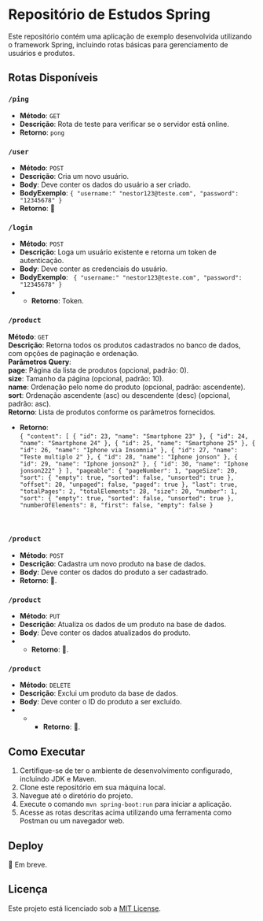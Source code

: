 # Repositório de Estudos Spring

Este repositório contém uma aplicação de exemplo desenvolvida utilizando o framework Spring, incluindo rotas básicas para gerenciamento de usuários e produtos.

## Rotas Disponíveis

### `/ping`

- **Método**: `GET`<br>
- **Descrição**: Rota de teste para verificar se o servidor está online.
- **Retorno**: `pong`

### `/user`

- **Método**: `POST`<br>
- **Descrição**: Cria um novo usuário.
- **Body**: Deve conter os dados do usuário a ser criado.
- **BodyExemplo**: `
  {
"username:" "nestor123@teste.com",
"password": "12345678"
}
`
- **Retorno**: 🚧

### `/login`

- **Método**: `POST`<br>
- **Descrição**: Loga um usuário existente e retorna um token de autenticação.
- **Body**: Deve conter as credenciais do usuário.
- **BodyExemplo**: `
  {
"username:" "nestor123@teste.com",
"password": "12345678"
}`
- - **Retorno**: Token.

### `/product`
**Método**: `GET`<br>
**Descrição**: Retorna todos os produtos cadastrados no banco de dados, com opções de paginação e ordenação.<br>
**Parâmetros Query**:<br>
**page**: Página da lista de produtos (opcional, padrão: 0). <br>
**size**: Tamanho da página (opcional, padrão: 10).<br>
**name**: Ordenação pelo nome do produto (opcional, padrão: ascendente).<br>
**sort**: Ordenação ascendente (asc) ou descendente (desc) (opcional, padrão: asc).<br>
**Retorno**: Lista de produtos conforme os parâmetros fornecidos.<br>
- **Retorno**: <br>`
{
	"content": [
		{
			"id": 23,
			"name": "Smartphone 23"
		},
		{
			"id": 24,
			"name": "Smartphone 24"
		},
		{
			"id": 25,
			"name": "Smartphone 25"
		},
		{
			"id": 26,
			"name": "Iphone via Insomnia"
		},
		{
			"id": 27,
			"name": "Teste multiplo 2"
		},
		{
			"id": 28,
			"name": "Iphone jonson"
		},
		{
			"id": 29,
			"name": "Iphone jonson2"
		},
		{
			"id": 30,
			"name": "Iphone jonson222"
		}
	],
	"pageable": {
		"pageNumber": 1,
		"pageSize": 20,
		"sort": {
			"empty": true,
			"sorted": false,
			"unsorted": true
		},
		"offset": 20,
		"unpaged": false,
		"paged": true
	},
	"last": true,
	"totalPages": 2,
	"totalElements": 28,
	"size": 20,
	"number": 1,
	"sort": {
		"empty": true,
		"sorted": false,
		"unsorted": true
	},
	"numberOfElements": 8,
	"first": false,
	"empty": false
}
`

<br>

### `/product`

- **Método**: `POST`
- **Descrição**: Cadastra um novo produto na base de dados.
- **Body**: Deve conter os dados do produto a ser cadastrado.
- **Retorno**: 🚧.

### `/product`

- **Método**: `PUT`
- **Descrição**: Atualiza os dados de um produto na base de dados.
- **Body**: Deve conter os dados atualizados do produto.
-  - **Retorno**: 🚧.

### `/product`

- **Método**: `DELETE`
- **Descrição**: Exclui um produto da base de dados.
- **Body**: Deve conter o ID do produto a ser excluído.
- - - **Retorno**: 🚧.

## Como Executar

1. Certifique-se de ter o ambiente de desenvolvimento configurado, incluindo JDK e Maven.
2. Clone este repositório em sua máquina local.
3. Navegue até o diretório do projeto.
4. Execute o comando `mvn spring-boot:run` para iniciar a aplicação.
5. Acesse as rotas descritas acima utilizando uma ferramenta como Postman ou um navegador web.

## Deploy
🚧 Em breve.

## Licença

Este projeto está licenciado sob a [MIT License](LICENSE).
